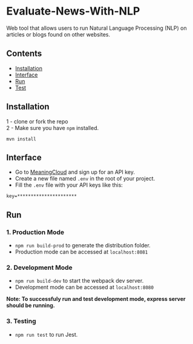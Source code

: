 # Evaluate-News-With-NLP
Web tool that allows users to run Natural Language Processing (NLP) on articles or blogs found on other websites.

## Contents

- [Installation](#installation)
- [Interface](#interface)
- [Run](#run)
- [Test](#test)

## Installation
1 - clone or fork the repo <br />
2 - Make sure you have `npm` installed.
```
mvn install
```
## Interface
- Go to [MeaningCloud](https://learn.meaningcloud.com) and sign up for an API key. 
- Create a new  file named `.env` in the root of your project.
- Fill the `.env` file with your API keys like this:

```
key=**********************
```
## Run
### 1. Production Mode
- `npm run build-prod` to generate the distribution folder.
- Production mode can be accessed at `localhost:8081`

### 2. Development Mode
- `npm run build-dev` to start the webpack dev server.
- Development mode can be accessed at `localhost:8080`

**Note: To successfuly run and test development mode, express server should be running.**

### 3. Testing
- `npm run test` to run Jest.
